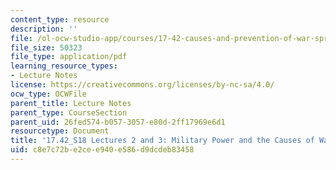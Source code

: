 ```yaml
---
content_type: resource
description: ''
file: /ol-ocw-studio-app/courses/17-42-causes-and-prevention-of-war-spring-2018/c8e7c72be2cee940e586d9dcdeb83458_MIT17_42S18_lec2-3_Hypotheses.pdf
file_size: 50323
file_type: application/pdf
learning_resource_types:
- Lecture Notes
license: https://creativecommons.org/licenses/by-nc-sa/4.0/
ocw_type: OCWFile
parent_title: Lecture Notes
parent_type: CourseSection
parent_uid: 26fed574-b057-3057-e80d-2ff17969e6d1
resourcetype: Document
title: '17.42_S18 Lectures 2 and 3: Military Power and the Causes of War'
uid: c8e7c72b-e2ce-e940-e586-d9dcdeb83458
---
```

